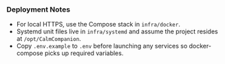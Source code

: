 ### Deployment Notes

- For local HTTPS, use the Compose stack in `infra/docker`.
- Systemd unit files live in `infra/systemd` and assume the project resides at `/opt/CalmCompanion`.
- Copy `.env.example` to `.env` before launching any services so docker-compose picks up required variables.
